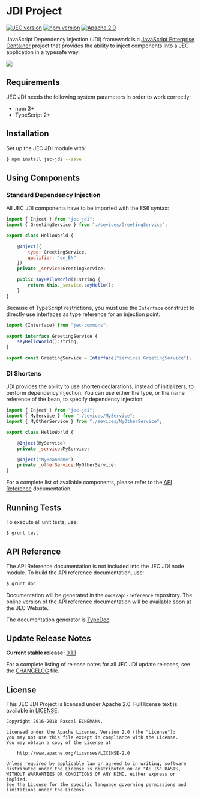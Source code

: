 # JDI Project

[![JEC version](https://img.shields.io/badge/JEC-1.0-%23ba00ff.svg)](http://jecproject.org)
[![npm version](https://badge.fury.io/js/jec-jdi.svg)](https://www.npmjs.com/package/jec-jdi)
[![Apache 2.0](https://img.shields.io/hexpm/l/plug.svg)](https://www.apache.org/licenses/LICENSE-2.0)

JavaScript Dependency Injection (JDI) framework is a [JavaScript Enterprise Container][jec-url] project that provides the ability to inject components into a JEC application in a typesafe way.

[![][jec-logo]][jec-url]

## Requirements

JEC JDI needs the following system parameters in order to work correctly:

- npm 3+
- TypeScript 2+

## Installation

Set up the JEC JDI module with:

```bash
$ npm install jec-jdi --save
```

## Using Components

### Standard Dependency Injection

All JEC JDI components have to be imported with the ES6 syntax:

```javascript
import { Inject } from "jec-jdi";
import { GreetingService } from "./sevices/GreetingService";

export class HelloWorld {

    @Inject({
        type: GreetingService,
        qualifier: "en_EN"
    })
    private _service:GreetingService;

    public sayHelloWorld():string {
        return this._service.sayHello();
    }
}
```

Because of TypeScript restrictions, you must use the `Interface` construct to directly use interfaces as type reference for an injection point:

```javascript
import {Interface} from "jec-commons";

export interface GreetingService {
    sayHelloWorld():string;
}

export const GreetingService = Interface("services.GreetingService");
```

### DI Shortens

JDI provides the ability to use shorten declarations, instead of initializers, to perform dependency injection. You can use either the type, or the name reference of the bean, to specify dependency injection:

```javascript
import { Inject } from "jec-jdi";
import { MyService } from "./sevices/MyService";
import { MyOtherService } from "./sevices/MyOtherService";

export class HelloWorld {

    @Inject(MyService)
    private _service:MyService;

    @Inject("MyBeanName")
    private _otherService:MyOtherService;
}
```

For a complete list of available components, please refer to the [API Reference](#api-reference) documentation.

## Running Tests

To execute all unit tests, use:

```bash
$ grunt test
```

## API Reference

The API Reference documentation is not included into the JEC JDI node module. To build the API reference documentation, use:

```bash
$ grunt doc
```

Documentation will be generated in the `docs/api-reference` repository.
The online version of the  API reference documentation will be available soon at the JEC Website.

The documentation generator is [TypeDoc](http://typedoc.org/)

## Update Release Notes

**Current stable release:** [0.1.1](CHANGELOG.md#jec-jdi-0.1.1)
 
For a complete listing of release notes for all JEC JDI update releases, see the [CHANGELOG](CHANGELOG.md) file. 

## License
This JEC JDI Project is licensed under Apache 2.0. Full license text is available in [LICENSE](LICENSE).

```
Copyright 2016-2018 Pascal ECHEMANN.

Licensed under the Apache License, Version 2.0 (the "License");
you may not use this file except in compliance with the License.
You may obtain a copy of the License at

    http://www.apache.org/licenses/LICENSE-2.0

Unless required by applicable law or agreed to in writing, software
distributed under the License is distributed on an "AS IS" BASIS,
WITHOUT WARRANTIES OR CONDITIONS OF ANY KIND, either express or implied.
See the License for the specific language governing permissions and
limitations under the License.
```

[jec-url]: http://jecproject.org
[jec-logo]: https://raw.githubusercontent.com/jec-project/JEC/master/assets/jec-logos/jec-logo.png